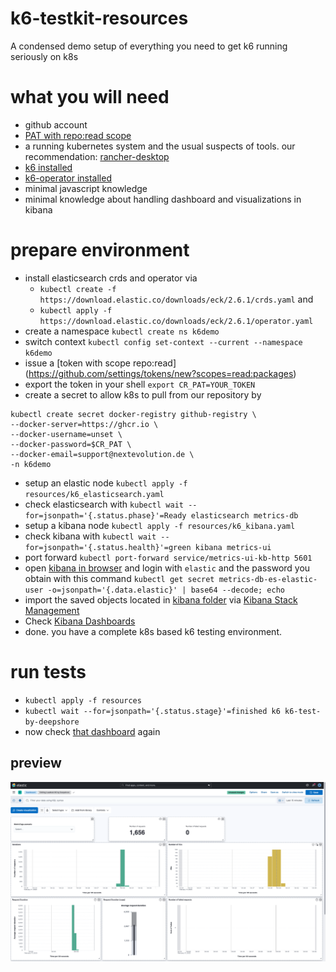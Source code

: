 # k6-testkit-resources
A condensed demo setup of everything you need to get k6 running seriously on k8s

# what you will need

- github account
- [PAT with repo:read scope](https://github.com/settings/tokens/new?scopes=read:packages)
- a running kubernetes system and the usual suspects of tools. our recommendation: [rancher-desktop](https://docs.rancherdesktop.io/getting-started/installation/)
- [k6 installed](https://k6.io/docs/get-started/installation/)
- [k6-operator installed](https://github.com/grafana/k6-operator)
- minimal javascript knowledge
- minimal knowledge about handling dashboard and visualizations in kibana

# prepare environment

- install elasticsearch crds and operator via 
  - `kubectl create -f https://download.elastic.co/downloads/eck/2.6.1/crds.yaml` and
  - `kubectl apply -f https://download.elastic.co/downloads/eck/2.6.1/operator.yaml` 
- create a namespace `kubectl create ns k6demo`
- switch context `kubectl config set-context --current --namespace k6demo`
- issue a [token with scope repo:read] (https://github.com/settings/tokens/new?scopes=read:packages)
- export the token in your shell `export CR_PAT=YOUR_TOKEN`
- create a secret to allow k8s to pull from our repository by 
```
kubectl create secret docker-registry github-registry \
--docker-server=https://ghcr.io \
--docker-username=unset \
--docker-password=$CR_PAT \
--docker-email=support@nextevolution.de \
-n k6demo
```
- setup an elastic node `kubectl apply -f resources/k6_elasticsearch.yaml`
- check elasticsearch with `kubectl wait --for=jsonpath='{.status.phase}'=Ready elasticsearch metrics-db`
- setup a kibana node `kubectl apply -f resources/k6_kibana.yaml`
- check kibana with `kubectl wait --for=jsonpath='{.status.health}'=green kibana metrics-ui`
- port forward `kubectl port-forward service/metrics-ui-kb-http 5601`
- open [kibana in browser](https://localhost:5601) and login with `elastic` and the password you obtain with this command `kubectl get secret metrics-db-es-elastic-user -o=jsonpath='{.data.elastic}' | base64 --decode; echo`
- import the saved objects located in [kibana folder](kibana/export.ndjson) via [Kibana Stack Management](https://localhost:5601/app/management/kibana/objects)
- Check [Kibana Dashboards](https://localhost:5601/app/dashboards)
- done. you have a complete k8s based k6 testing environment.

# run tests

- `kubectl apply -f resources`
- `kubectl wait --for=jsonpath='{.status.stage}'=finished k6 k6-test-by-deepshore`
- now check [that dashboard](https://localhost:5601/app/dashboards) again

## preview

![dashboard](kibana/dashboard.png)

